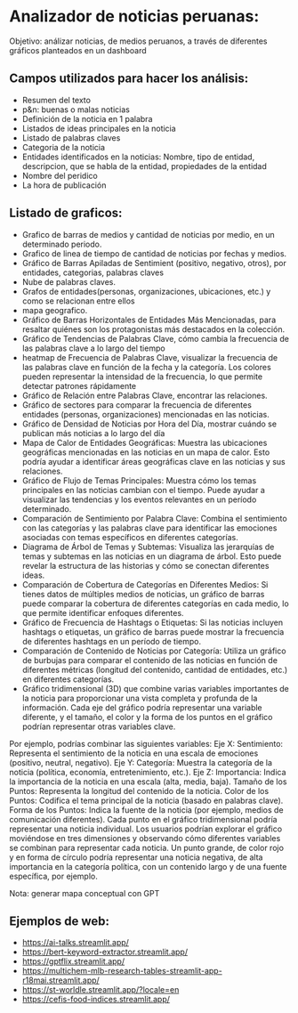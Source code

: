 # Analizador de noticias peruanas:
Objetivo: análizar noticias, de medios peruanos, a través de diferentes gráficos planteados en un dashboard

## Campos utilizados para hacer los análisis:
- Resumen del texto
- p&n: buenas o malas noticias
- Definición de la noticia en 1 palabra
- Listados de ideas principales en la noticia
- Listado de palabras claves
- Categoria de la noticia
- Entidades identificados en la noticias: Nombre, tipo de entidad, descripcion, que se habla de la entidad, propiedades de la entidad
- Nombre del peridico
- La hora de publicación

## Listado de graficos:

- Grafico de barras de medios y cantidad de noticias por medio, en un determinado periodo.
- Grafico de linea de tiempo de cantidad de noticias por fechas y medios.
- Gráfico de Barras Apiladas de Sentimient (positivo, negativo, otros), por entidades, categorias, palabras claves
- Nube de palabras claves.
- Grafos de entidades(personas, organizaciones, ubicaciones, etc.) y como se relacionan entre ellos
- mapa geografico.
- Gráfico de Barras Horizontales de Entidades Más Mencionadas, para resaltar quiénes son los protagonistas más destacados en la colección.
- Gráfico de Tendencias de Palabras Clave, cómo cambia la frecuencia de las palabras clave a lo largo del tiempo
- heatmap de Frecuencia de Palabras Clave, visualizar la frecuencia de las palabras clave en función de la fecha y la categoría. Los colores pueden representar la intensidad de la frecuencia, lo que permite detectar patrones rápidamente
- Gráfico de Relación entre Palabras Clave, encontrar las relaciones.
- Gráfico de sectores para comparar la frecuencia de diferentes entidades (personas, organizaciones) mencionadas en las noticias. 
- Gráfico de Densidad de Noticias por Hora del Día, mostrar cuándo se publican más noticias a lo largo del día
- Mapa de Calor de Entidades Geográficas: Muestra las ubicaciones geográficas mencionadas en las noticias en un mapa de calor. Esto podría ayudar a identificar áreas geográficas clave en las noticias y sus relaciones.
- Gráfico de Flujo de Temas Principales: Muestra cómo los temas principales en las noticias cambian con el tiempo. Puede ayudar a visualizar las tendencias y los eventos relevantes en un período determinado.
- Comparación de Sentimiento por Palabra Clave: Combina el sentimiento con las categorías y las palabras clave para identificar las emociones asociadas con temas específicos en diferentes categorías.
- Diagrama de Árbol de Temas y Subtemas: Visualiza las jerarquías de temas y subtemas en las noticias en un diagrama de árbol. Esto puede revelar la estructura de las historias y cómo se conectan diferentes ideas.
- Comparación de Cobertura de Categorías en Diferentes Medios: Si tienes datos de múltiples medios de noticias, un gráfico de barras puede comparar la cobertura de diferentes categorías en cada medio, lo que permite identificar enfoques diferentes.
- Gráfico de Frecuencia de Hashtags o Etiquetas:
Si las noticias incluyen hashtags o etiquetas, un gráfico de barras puede mostrar la frecuencia de diferentes hashtags en un período de tiempo.
- Comparación de Contenido de Noticias por Categoría:
Utiliza un gráfico de burbujas para comparar el contenido de las noticias en función de diferentes métricas (longitud del contenido, cantidad de entidades, etc.) en diferentes categorías.
- Gráfico tridimensional (3D) que combine varias variables importantes de la noticia para proporcionar una vista completa y profunda de la información. Cada eje del gráfico podría representar una variable diferente, y el tamaño, el color y la forma de los puntos en el gráfico podrían representar otras variables clave.

Por ejemplo, podrías combinar las siguientes variables:
Eje X: Sentimiento: Representa el sentimiento de la noticia en una escala de emociones (positivo, neutral, negativo).
Eje Y: Categoría: Muestra la categoría de la noticia (política, economía, entretenimiento, etc.).
Eje Z: Importancia: Indica la importancia de la noticia en una escala (alta, media, baja).
Tamaño de los Puntos: Representa la longitud del contenido de la noticia.
Color de los Puntos: Codifica el tema principal de la noticia (basado en palabras clave).
Forma de los Puntos: Indica la fuente de la noticia (por ejemplo, medios de comunicación diferentes).
Cada punto en el gráfico tridimensional podría representar una noticia individual. Los usuarios podrían explorar el gráfico moviéndose en tres dimensiones y observando cómo diferentes variables se combinan para representar cada noticia. Un punto grande, de color rojo y en forma de círculo podría representar una noticia negativa, de alta importancia en la categoría política, con un contenido largo y de una fuente específica, por ejemplo.

Nota: generar mapa conceptual con GPT

## Ejemplos de web:

- https://ai-talks.streamlit.app/
- https://bert-keyword-extractor.streamlit.app/
- https://gptflix.streamlit.app/
- https://multichem-mlb-research-tables-streamlit-app-r18mai.streamlit.app/
- https://st-worldle.streamlit.app/?locale=en
- https://cefis-food-indices.streamlit.app/




